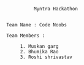                                     Myntra Hackathon
   
   
                           Team Name : Code Noobs
                           
                           Team Members : 

                                1. Muskan garg
                                2. Bhumika Rao
                                3. Roshi shrivastav
                                
